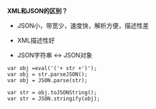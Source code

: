 **XML和JSON的区别？**
- JSON小，带宽少，速度快，解析方便，描述性差
- XML描述性好

- JSON字符串 <-> JSON对象
```
var obj =eval('('+ str +')');
var obj = str.parseJSON();
var obj = JSON.parse(str);

var str = obj.toJSONString();
var str = JSON.stringify(obj);
```